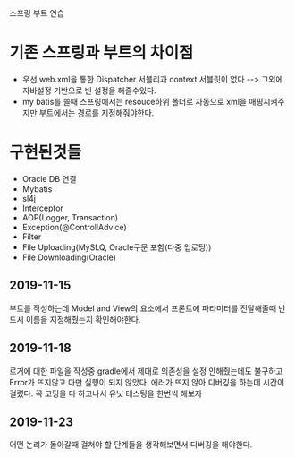 스프링 부트 연습


# 기존 스프링과 부트의 차이점
 - 우선 web.xml을 통한 Dispatcher 서블리과 context 서블릿이 없다 --> 그외에 자바설정 기반으로 빈 설정을 해줄수있다.
 - my batis를 쓸때 스프링에서는 resouce하위 폴더로 자동으로 xml을 매핑시켜주지만 부트에서는 경로를 지정해줘야한다.


 # 구현된것들
  - Oracle DB 연결
  - Mybatis
  - sl4j
  - Interceptor
  - AOP(Logger, Transaction)
  - Exception(@ControllAdvice)
  - Filter
  - File Uploading(MySLQ, Oracle구문 포함(다중 업로딩))
  - File Downloading(Oracle)


## 2019-11-15
  부트를 작성하는데 Model and View의 요소에서 프론트에 파라미터를 전달해줄때 반드시 이름을 지정해줬는지 확인해야한다.


## 2019-11-18
  로거에 대한 파일을 작성중 gradle에서 제대로 의존성을 설정 안해줬는데도 불구하고 Error가 뜨지않고 다만 실행이 되지 않았다. 에러가 뜨지 않아 디버깅을 하는데 시간이 걸렸다.
  꼭 코딩을 다 하고나서 유닛 테스팅을 한번씩 해보자


## 2019-11-23
  어떤 논리가 돌아갈때 걸쳐야 할 단계들을 생각해보면서 디버깅을 해야한다.